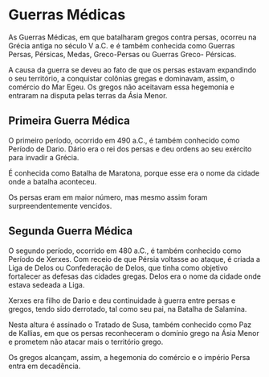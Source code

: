 # Guerras Médicas

As Guerras Médicas, em que batalharam gregos contra persas, ocorreu na Grécia antiga no século V a.C. e é também conhecida como Guerras Persas, Pérsicas, Medas, Greco-Persas ou Guerras Greco- Pérsicas.

A causa da guerra se deveu ao fato de que os persas estavam expandindo o seu território, a conquistar colônias gregas e dominavam, assim, o comércio do Mar Egeu. Os gregos não aceitavam essa hegemonia e entraram na disputa pelas terras da Ásia Menor.

## Primeira Guerra Médica

O primeiro período, ocorrido em 490 a.C., é também conhecido como Período de Dario. Dário era o rei dos persas e deu ordens ao seu exército para invadir a Grécia.

É conhecida como Batalha de Maratona, porque esse era o nome da cidade onde a batalha aconteceu.

Os persas eram em maior número, mas mesmo assim foram surpreendentemente vencidos.

## Segunda Guerra Médica

O segundo período, ocorrido em 480 a.C., é também conhecido como Período de Xerxes. Com receio de que Pérsia voltasse ao ataque, é criada a Liga de Delos ou Confederação de Delos, que tinha como objetivo fortalecer as defesas das cidades gregas. Delos era o nome da cidade onde estava sedeada a Liga.

Xerxes era filho de Dario e deu continuidade à guerra entre persas e gregos, tendo sido derrotado, tal como seu pai, na Batalha de Salamina.

Nesta altura é assinado o Tratado de Susa, também conhecido como Paz de Kallias, em que os persas reconheceram o domínio grego na Ásia Menor e prometem não atacar mais o território grego.

Os gregos alcançam, assim, a hegemonia do comércio e o império Persa entra em decadência.